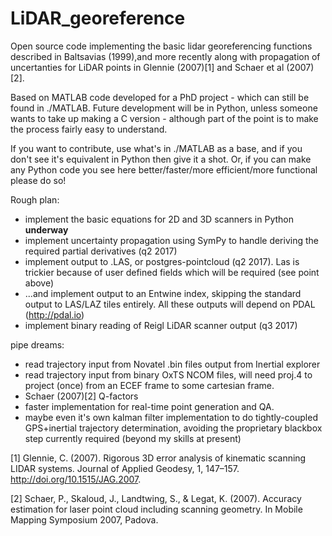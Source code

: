 # LiDAR_georeference
Open source code implementing the basic lidar georeferencing functions described in Baltsavias (1999),and more recently along with propagation of uncertanties for LiDAR points in Glennie (2007)[1] and Schaer et al (2007) [2]. 

Based on MATLAB code developed for a PhD project - which can still be found in ./MATLAB. Future development will be in Python, unless someone wants to take up making a C version - although part of the point is to make the process fairly easy to understand.

If you want to contribute, use what's in ./MATLAB as a base, and if you don't see it's equivalent in Python then give it a shot. Or, if you can make any Python code you see here better/faster/more efficient/more functional please do so!

Rough plan:

- implement the basic equations for 2D and 3D scanners in Python **underway**
- implement uncertainty propagation using SymPy to handle deriving the required partial derivatives (q2 2017)
- implement output to .LAS, or postgres-pointcloud (q2 2017). Las is trickier because of user defined fields which will be required (see point above)
- ...and implement output to an Entwine index, skipping the standard output to LAS/LAZ tiles entirely. All these outputs will depend on PDAL (http://pdal.io)
- implement binary reading of Reigl LiDAR scanner output (q3 2017)

pipe dreams:

- read trajectory input from Novatel .bin files output from Inertial explorer
- read trajectory input from binary OxTS NCOM files, will need proj.4 to project (once) from an ECEF frame to some cartesian frame.
- Schaer (2007)[2] Q-factors
- faster implementation for real-time point generation and QA.
- maybe even it's own kalman filter implementation to do tightly-coupled GPS+inertial trajectory determination, avoiding the proprietary blackbox step currently required (beyond my skills at present)

[1] Glennie, C. (2007). Rigorous 3D error analysis of kinematic scanning LIDAR systems. Journal of Applied Geodesy, 1, 147–157. http://doi.org/10.1515/JAG.2007. 

[2] Schaer, P., Skaloud, J., Landtwing, S., & Legat, K. (2007). Accuracy estimation for laser point cloud including scanning geometry. In Mobile Mapping Symposium 2007, Padova. 
